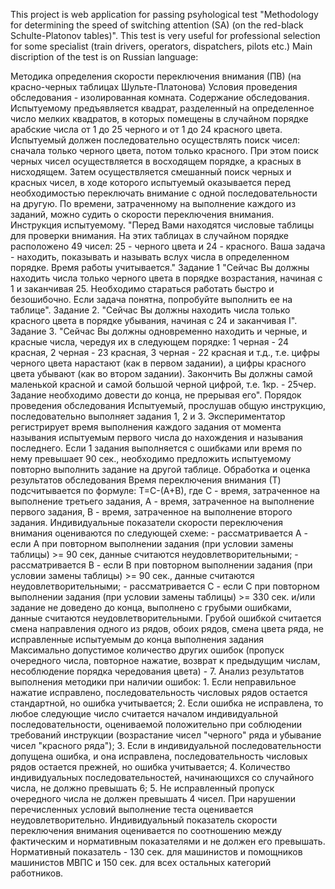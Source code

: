 This project is web application for passing psyhological test "Methodology for determining the speed of switching attention (SA)
(on the red-black Schulte-Platonov tables)". This test is very useful for professional selection for some specialist (train drivers, operators, dispatchers, pilots etc.)
Main discription of the test is on Russian language:

Методика определения скорости переключения внимания (ПВ) (на красно-черных таблицах Шульте-Платонова)
Условия проведения обследования - изолированная комната.
Содержание обследования.
Испытуемому предъявляется квадрат, разделенный на определенное число мелких квадратов, в которых помещены в случайном порядке арабские числа от 1 до 25 черного и от 1 до 24 красного цвета.
Испытуемый должен последовательно осуществлять поиск чисел: сначала только черного цвета, потом только красного. При этом поиск черных чисел осуществляется в восходящем порядке, а красных в нисходящем. Затем осуществляется смешанный поиск черных и красных чисел, в ходе которого испытуемый оказывается перед необходимостью переключать внимание с одной последовательности на другую. По времени, затраченному на выполнение каждого из заданий, можно судить о скорости переключения внимания.
Инструкция испытуемому.
"Перед Вами находятся числовые таблицы для проверки внимания. На этих таблицах в случайном порядке расположено 49 чисел: 25 - черного цвета и 24 - красного. Ваша задача - находить, показывать и называть вслух числа в определенном порядке. Время работы учитывается."
Задание 1 "Сейчас Вы должны находить числа только черного цвета в порядке возрастания, начиная с 1 и заканчивая 25. Необходимо стараться работать быстро и безошибочно. Если задача понятна, попробуйте выполнить ее на таблице".
Задание 2. "Сейчас Вы должны находить числа только красного цвета в порядке убывания, начиная с 24 и заканчивая I".
Задание 3. "Сейчас Вы должны одновременно находить и черные, и красные числа, чередуя их в следующем порядке: 1 черная - 24 красная, 2 черная - 23 красная, 3 черная - 22 красная и т.д., т.е. цифры черного цвета нарастают (как в первом задании), а цифры красного цвета убывают (как во втором задании). Закончить Вы должны самой маленькой красной и самой большой черной цифрой, т.е. 1кр. - 25чер. Задание необходимо довести до конца, не прерывая его".
Порядок проведения обследования
Испытуемый, прослушав общую инструкцию, последовательно выполняет задания 1, 2 и 3. Экспериментатор регистрирует время выполнения каждого задания от момента называния испытуемым первого числа до нахождения и называния последнего. Если 1 задания выполняется с ошибками или время по нему превышает 90 сек., необходимо предложить испытуемому повторно выполнить задание на другой таблице.
Обработка и оценка результатов обследования
Время переключения внимания (Т) подсчитывается по формуле:
Т=С-(А+В), где С - время, затраченное на выполнение третьего задания, А - время, затраченное на выполнение первого задания, В - время, затраченное на выполнение второго задания.
Индивидуальные показатели скорости переключения внимания оцениваются по следующей схеме: - рассматривается А - если А при повторном выполнении задания (при условии замены таблицы) >= 90 сек, данные считаются неудовлетворительными; - рассматривается В - если В при повторном выполнении задания (при условии замены таблицы) >= 90 сек., данные считаются неудовлетворительными; - рассматривается С - если С при повторном выполнении задания (при условии замены таблицы) >= 330 сек. и/или задание не доведено до конца, выполнено с грубыми ошибками, данные считаются неудовлетворительными.
Грубой ошибкой считается смена направления одного из рядов, обоих рядов, смена цвета ряда, не исправленные испытуемым до конца выполнения задания Максимально допустимое количество других ошибок (пропуск очередного числа, повторное нажатие, возврат к предыдущим числам, несоблюдение порядка чередования цвета) - 7.
Анализ результатов выполнения методики при наличии ошибок: 1. Если неправильное нажатие исправлено, последовательность числовых рядов остается стандартной, но ошибка учитывается; 2. Если ошибка не исправлена, то любое следующие число считается началом индивидуальной последовательности, оцениваемой положительно при соблюдении требований инструкции (возрастание чисел "черного" ряда и убывание чисел "красного ряда"); 3. Если в индивидуальной последовательности допущена ошибка, и она исправлена, последовательность числовых рядов остается прежней, но ошибка учитывается; 4. Количество индивидуальных последовательностей, начинающихся со случайного числа, не должно превышать 6; 5. Не исправленный пропуск очередного числа не должен превышать 4 чисел.
При нарушении перечисленных условий выполнение теста оценивается неудовлетворительно.
Индивидуальный показатель скорости переключения внимания оценивается по соотношению между фактическим и нормативным показателями и не должен его превышать.
Нормативный показатель - 130 сек. для машинистов и помощников машинистов МВПС и 150 сек. для всех остальных категорий работников.
